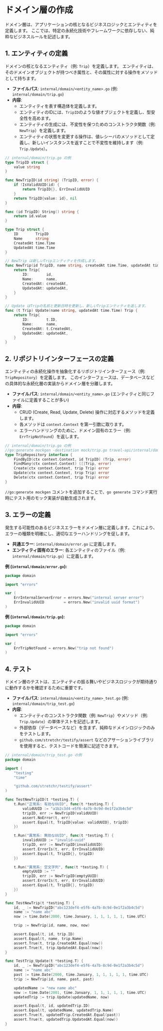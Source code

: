 # ドメイン層の作成

ドメイン層は、アプリケーションの核となるビジネスロジックとエンティティを定義します。
ここでは、特定の永続化技術やフレームワークに依存しない、純粋なビジネスルールを記述します。

## 1. エンティティの定義

ドメインの核となるエンティティ（例: `Trip`）を定義します。
エンティティは、そのドメインオブジェクトが持つべき属性と、その属性に対する操作をメソッドとして持ちます。

-   **ファイルパス**: `internal/domain/<entity_name>.go` (例: `internal/domain/trip.go`)
-   **内容**:
    -   エンティティを表す構造体を定義します。
    -   エンティティのIDには、`TripID`のような値オブジェクトを定義し、型安全性を高めます。
    -   エンティティの生成には、不変性を保つためのコンストラクタ関数（例: `NewTrip`）を定義します。
    -   エンティティの状態を変更する操作は、値レシーバのメソッドとして定義し、新しいインスタンスを返すことで不変性を維持します（例: `Trip.Update`）。

```go
// internal/domain/trip.go の例
type TripID struct {
	value string
}

func NewTripID(id string) (TripID, error) {
	if !IsValidUUID(id) {
		return TripID{}, ErrInvalidUUID
	}
	return TripID{value: id}, nil
}

func (id TripID) String() string {
	return id.value
}

type Trip struct {
	ID        TripID
	Name      string
	CreatedAt time.Time
	UpdatedAt time.Time
}

// NewTrip は新しいTripエンティティを作成します。
func NewTrip(id TripID, name string, createdAt time.Time, updatedAt time.Time) Trip {
	return Trip{
		ID:        id,
		Name:      name,
		CreatedAt: createdAt,
		UpdatedAt: updatedAt,
	}
}

// Update はTripの名前と更新日時を更新し、新しいTripエンティティを返します。
func (t Trip) Update(name string, updatedAt time.Time) Trip {
	return Trip{
		ID:        t.ID,
		Name:      name,
		CreatedAt: t.CreatedAt,
		UpdatedAt: updatedAt,
	}
}
```

## 2. リポジトリインターフェースの定義

エンティティの永続化操作を抽象化するリポジトリインターフェース（例: `TripRepository`）を定義します。
このインターフェースは、データベースなどの具体的な永続化層の実装からドメイン層を分離します。

-   **ファイルパス**: `internal/domain/<entity_name>.go` (エンティティと同じファイルに定義することが多い)
-   **内容**:
    -   CRUD (Create, Read, Update, Delete) 操作に対応するメソッドを定義します。
    -   各メソッドは `context.Context` を第一引数に取ります。
    -   エラーハンドリングのために、ドメイン固有のエラー（例: `ErrTripNotFound`）を返します。

```go
// internal/domain/trip.go の例
//go:generate mockgen -destination mock/trip.go travel-api/internal/domain TripRepository
type TripRepository interface {
	FindByID(ctx context.Context, id TripID) (Trip, error)
	FindMany(ctx context.Context) ([]Trip, error)
	Create(ctx context.Context, trip Trip) error
	Update(ctx context.Context, trip Trip) error
	Delete(ctx context.Context, trip Trip) error
}
```
`//go:generate mockgen` コメントを追加することで、`go generate` コマンド実行時にテスト用のモック実装が自動生成されます。

## 3. エラーの定義

発生する可能性のあるビジネスエラーをドメイン層に定義します。これにより、エラーの種類を明確にし、適切なエラーハンドリングを促します。

-   **共通エラー**: `internal/domain/error.go` に定義します。
-   **エンティティ固有のエラー**: 各エンティティのファイル（例: `internal/domain/trip.go`）に定義します。

**例 (`internal/domain/error.go`):**
```go
package domain

import "errors"

var (
	ErrInternalServerError = errors.New("internal server error")
	ErrInvalidUUID         = errors.New("invalid uuid format")
)
```

**例 (`internal/domain/trip.go`):**
```go
package domain

import "errors"

var (
	ErrTripNotFound = errors.New("trip not found")
)
```

## 4. テスト

ドメイン層のテストは、エンティティの振る舞いやビジネスロジックが期待通りに動作するかを確認するために重要です。

-   **ファイルパス**: `internal/domain/<entity_name>_test.go` (例: `internal/domain/trip_test.go`)
-   **内容**:
    -   エンティティのコンストラクタ関数（例: `NewTrip`）やメソッド（例: `Trip.Update`）の単体テストを記述します。
    -   外部依存（データベースなど）を含まず、純粋なドメインロジックのみをテストします。
    -   `github.com/stretchr/testify/assert` などのアサーションライブラリを使用すると、テストコードを簡潔に記述できます。

```go
// internal/domain/trip_test.go の例
package domain

import (
	"testing"
	"time"

	"github.com/stretchr/testify/assert"
)

func TestNewTripID(t *testing.T) {
	t.Run("正常系: 有効なUUID", func(t *testing.T) {
		validUUID := "a1b2c3d4-e5f6-4a7b-8c9d-0e1f2a3b4c5d"
		tripID, err := NewTripID(validUUID)
		assert.NoError(t, err)
		assert.Equal(t, TripID{value: validUUID}, tripID)
	})

	t.Run("異常系: 無効なUUID", func(t *testing.T) {
		invalidUUID := "invalid-uuid"
		tripID, err := NewTripID(invalidUUID)
		assert.ErrorIs(t, err, ErrInvalidUUID)
		assert.Equal(t, TripID{}, tripID)
	})

	t.Run("異常系: 空文字列", func(t *testing.T) {
		emptyUUID := ""
		tripID, err := NewTripID(emptyUUID)
		assert.ErrorIs(t, err, ErrInvalidUUID)
		assert.Equal(t, TripID{}, tripID)
	})
}

func TestNewTrip(t *testing.T) {
	id, _ := NewTripID("abc123def4-e5f6-4a7b-8c9d-0e1f2a3b4c5d")
	name := "name abc"
	now := time.Date(2000, time.January, 1, 1, 1, 1, 1, time.UTC)

	trip := NewTrip(id, name, now, now)

	assert.Equal(t, id, trip.ID)
	assert.Equal(t, name, trip.Name)
	assert.True(t, trip.CreatedAt.Equal(now))
	assert.True(t, trip.UpdatedAt.Equal(now))
}

func TestTrip_Update(t *testing.T) {
	id, _ := NewTripID("abc123def4-e5f6-4a7b-8c9d-0e1f2a3b4c5d")
	name := "name abc"
	past := time.Date(2000, time.January, 1, 1, 1, 1, 1, time.UTC)
	trip := NewTrip(id, name, past, past)

	updatedName := "new name abc"
	now := time.Date(2001, time.January, 1, 1, 1, 1, 1, time.UTC)
	updatedTrip := trip.Update(updatedName, now)

	assert.Equal(t, id, updatedTrip.ID)
	assert.Equal(t, updatedName, updatedTrip.Name)
	assert.True(t, updatedTrip.CreatedAt.Equal(past))
	assert.True(t, updatedTrip.UpdatedAt.Equal(now))
}
```